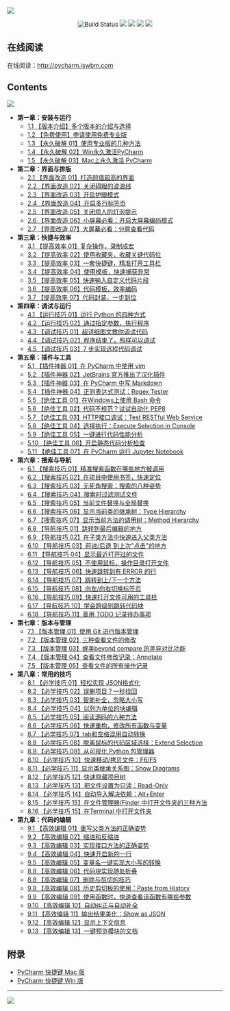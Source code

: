 ![](http://image.iswbm.com/20200814203238.png)

<p align="center">
    <img src='https://img.shields.io/badge/language-Python-blue.svg' alt="Build Status">
    <img src='https://img.shields.io/badge/framwork-Sphinx-green.svg'>
  	<a href='https://www.zhihu.com/people/wongbingming'><img src='https://img.shields.io/badge/dynamic/json?color=0084ff&logo=zhihu&label=%E7%8E%8B%E7%82%B3%E6%98%8E&query=%24.data.totalSubs&url=https%3A%2F%2Fapi.spencerwoo.com%2Fsubstats%2F%3Fsource%3Dzhihu%26queryKey%3Dwongbingming'></a>
    <a href='https://juejin.im/user/5b08d982f265da0db3502c55'><img src='https://img.shields.io/badge/掘金-2481-blue'></a>
    <a href='http://image.iswbm.com/20200607114246.png'><img src='http://img.shields.io/badge/%E5%85%AC%E4%BC%97%E5%8F%B7-30k+-brightgreen'></a>
</p>



## 在线阅读

在线阅读：http://pycharm.iswbm.com

## Contents

![](http://image.iswbm.com/20200823171824.png)

- **第一章：安装与运行**
   * [1.1 【版本介绍】多个版本的介绍与选择](http://pycharm.iswbm.com/zh/latest/c01/c01_01.html)
   * [1.2 【免费使用】申请使用免费专业版](http://pycharm.iswbm.com/zh/latest/c01/c01_02.html)
   * [1.3 【永久破解 01】使用专业版的几种方法](http://pycharm.iswbm.com/zh/latest/c01/c01_03.html)
   * [1.4 【永久破解 02】Win永久激活PyCharm](http://pycharm.iswbm.com/zh/latest/c01/c01_04.html)
   * [1.5 【永久破解 03】Mac上永久激活 PyCharm](http://pycharm.iswbm.com/zh/latest/c01/c01_05.html)
- **第二章：界面与排版**
   * [2.1 【界面改造 01】打造颜值超高的界面](http://pycharm.iswbm.com/zh/latest/c02/c02_01.html)
   * [2.2 【界面改造 02】关闭碍眼的波浪线](http://pycharm.iswbm.com/zh/latest/c02/c02_02.html)
   * [2.3 【界面改造 03】开启护眼模式](http://pycharm.iswbm.com/zh/latest/c02/c02_03.html)
   * [2.4 【界面改造 04】开启多行标签页](http://pycharm.iswbm.com/zh/latest/c02/c02_04.html)
   * [2.5 【界面改造 05】关闭烦人的灯泡提示](http://pycharm.iswbm.com/zh/latest/c02/c02_05.html)
   * [2.6 【界面改造 06】小屏幕必看：开启大屏幕编码模式](http://pycharm.iswbm.com/zh/latest/c02/c02_06.html)
   * [2.7 【界面改造 07】大屏幕必看：分屏查看代码](http://pycharm.iswbm.com/zh/latest/c02/c02_07.html)
- **第三章：快捷与效率**
   * [3.1 【提高效率 01】复杂操作，录制成宏](http://pycharm.iswbm.com/zh/latest/c03/c03_01.html)
   * [3.2 【提高效率 02】使用收藏夹，收藏关键代码位](http://pycharm.iswbm.com/zh/latest/c03/c03_02.html)
   * [3.3 【提高效率 03】一套快捷键，精准打开工具栏](http://pycharm.iswbm.com/zh/latest/c03/c03_03.html)
   * [3.4 【提高效率 04】使用模板，快速捕获异常](http://pycharm.iswbm.com/zh/latest/c03/c03_04.html)
   * [3.5 【提高效率 05】快速输入自定义代码片段](http://pycharm.iswbm.com/zh/latest/c03/c03_05.html)
   * [3.6 【提高效率 06】代码模板，效率编码](http://pycharm.iswbm.com/zh/latest/c03/c03_06.html)
   * [3.7 【提高效率 07】代码封装，一步到位](http://pycharm.iswbm.com/zh/latest/c03/c03_07.html)
- **第四章：调试与运行**
   * [4.1 【运行技巧 01】运行 Python 的四种方式](http://pycharm.iswbm.com/zh/latest/c04/c04_01.html)
   * [4.2 【运行技巧 02】通过指定参数，执行程序](http://pycharm.iswbm.com/zh/latest/c04/c04_02.html)
   * [4.3 【调试技巧 01】超详细图文教你调试代码](http://pycharm.iswbm.com/zh/latest/c04/c04_03.html)
   * [4.4 【调试技巧 02】程序结束了，照样可以调试](http://pycharm.iswbm.com/zh/latest/c04/c04_04.html)
   * [4.5 【调试技巧 03】7 步实现远程代码调试](http://pycharm.iswbm.com/zh/latest/c04/c04_05.html)
- **第五章：插件与工具**
   * [5.1 【插件神器 01】在 PyCharm 中使用 vim](http://pycharm.iswbm.com/zh/latest/c05/c05_01.html)
   * [5.2 【插件神器 02】JetBrains 官方推出了汉化插件](http://pycharm.iswbm.com/zh/latest/c05/c05_02.html)
   * [5.3 【插件神器 03】在 PyCharm 中写 Markdown](http://pycharm.iswbm.com/zh/latest/c05/c05_03.html)
   * [5.4 【插件神器 04】正则表达式测试：Regex Tester](http://pycharm.iswbm.com/zh/latest/c05/c05_04.html)
   * [5.5 【绝佳工具 01】在Windows上使用 Bash 命令](http://pycharm.iswbm.com/zh/latest/c05/c05_05.html)
   * [5.6 【绝佳工具 02】代码不规范？试试自动化 PEP8](http://pycharm.iswbm.com/zh/latest/c05/c05_06.html)
   * [5.7 【绝佳工具 03】HTTP接口调试：Test RESTful Web Service](http://pycharm.iswbm.com/zh/latest/c05/c05_07.html)
   * [5.8 【绝佳工具 04】选择执行：Execute Selection in Console](http://pycharm.iswbm.com/zh/latest/c05/c05_08.html)
   * [5.9 【绝佳工具 05】一键进行代码性能分析](http://pycharm.iswbm.com/zh/latest/c05/c05_09.html)
   * [5.10 【绝佳工具 06】开启静态代码分析检查](http://pycharm.iswbm.com/zh/latest/c05/c05_10.html)
   * [5.11 【绝佳工具 07】在 PyCharm 运行 Jupyter Notebook](http://pycharm.iswbm.com/zh/latest/c05/c05_11.html)
- **第六章：搜索与导航**
   * [6.1 【搜索技巧 01】精准搜索函数在哪些地方被调用](http://pycharm.iswbm.com/zh/latest/c06/c06_01.html)
   * [6.2 【搜索技巧 02】在项目中使用书签，快速定位](http://pycharm.iswbm.com/zh/latest/c06/c06_02.html)
   * [6.3 【搜索技巧 03】无死角搜索：搜索的八种姿势](http://pycharm.iswbm.com/zh/latest/c06/c06_03.html)
   * [6.4 【搜索技巧 04】搜索时过滤测试文件](http://pycharm.iswbm.com/zh/latest/c06/c06_04.html)
   * [6.5 【搜索技巧 05】当前文件替换与全局替换](http://pycharm.iswbm.com/zh/latest/c06/c06_05.html)
   * [6.6 【搜索技巧 06】显示当前类的继承树：Type Hierarchy](http://pycharm.iswbm.com/zh/latest/c06/c06_06.html)
   * [6.7 【搜索技巧 07】显示当前方法的调用树：Method Hierarchy](http://pycharm.iswbm.com/zh/latest/c06/c06_07.html)
   * [6.8 【导航技巧 01】跳转到最后编辑的地方](http://pycharm.iswbm.com/zh/latest/c06/c06_08.html)
   * [6.9 【导航技巧 02】在子类方法中快速进入父类方法](http://pycharm.iswbm.com/zh/latest/c06/c06_09.html)
   * [6.10 【导航技巧 03】前进/后退 到上次"点击"的地方](http://pycharm.iswbm.com/zh/latest/c06/c06_10.html)
   * [6.11 【导航技巧 04】显示最近打开过的文件](http://pycharm.iswbm.com/zh/latest/c06/c06_11.html)
   * [6.12 【导航技巧 05】不使用鼠标，操作目录打开文件](http://pycharm.iswbm.com/zh/latest/c06/c06_12.html)
   * [6.13 【导航技巧 06】快速跳转到有 ERROR 的行](http://pycharm.iswbm.com/zh/latest/c06/c06_13.html)
   * [6.14 【导航技巧 07】跳转到上/下一个方法](http://pycharm.iswbm.com/zh/latest/c06/c06_14.html)
   * [6.15 【导航技巧 08】向左/向右切换标签页](http://pycharm.iswbm.com/zh/latest/c06/c06_15.html)
   * [6.16 【导航技巧 09】快速打开文件可用的工具栏](http://pycharm.iswbm.com/zh/latest/c06/c06_16.html)
   * [6.17 【导航技巧 10】学会跨级别跳转代码块](http://pycharm.iswbm.com/zh/latest/c06/c06_17.html)
   * [6.18 【导航技巧 11】善用 TODO 记录待办事项](http://pycharm.iswbm.com/zh/latest/c06/c06_18.html)
- **第七章：版本与管理**
   * [7.1 【版本管理 01】使用 Git 进行版本管理](http://pycharm.iswbm.com/zh/latest/c07/c07_01.html)
   * [7.2 【版本管理 02】三种查看文件的修改](http://pycharm.iswbm.com/zh/latest/c07/c07_02.html)
   * [7.3 【版本管理 03】媲美beyond compare 的差异对比功能](http://pycharm.iswbm.com/zh/latest/c07/c07_03.html)
   * [7.4 【版本管理 04】查看文件修改记录：Annotate](http://pycharm.iswbm.com/zh/latest/c07/c07_04.html)
   * [7.5 【版本管理 05】查看文件的所有操作记录](http://pycharm.iswbm.com/zh/latest/c07/c07_05.html)
- **第八章：常用的技巧**
   * [8.1 【必学技巧 01】轻松实现 JSON格式化](http://pycharm.iswbm.com/zh/latest/c08/c08_01.html)
   * [8.2 【必学技巧 02】误删项目？一秒找回](http://pycharm.iswbm.com/zh/latest/c08/c08_02.html)
   * [8.3 【必学技巧 03】智能补全，忽略大小写](http://pycharm.iswbm.com/zh/latest/c08/c08_03.html)
   * [8.4 【必学技巧 04】以列为单位的块编辑](http://pycharm.iswbm.com/zh/latest/c08/c08_04.html)
   * [8.5 【必学技巧 05】阅读源码的六种方法](http://pycharm.iswbm.com/zh/latest/c08/c08_05.html)
   * [8.6 【必学技巧 06】快速重构，修改所有函数与变量](http://pycharm.iswbm.com/zh/latest/c08/c08_06.html)
   * [8.7 【必学技巧 07】tab和空格混用自动转换](http://pycharm.iswbm.com/zh/latest/c08/c08_07.html)
   * [8.8 【必学技巧 08】脱离鼠标的代码区域选择：Extend Selection](http://pycharm.iswbm.com/zh/latest/c08/c08_08.html)
   * [8.9 【必学技巧 09】从可视化 Python 包管理器](http://pycharm.iswbm.com/zh/latest/c08/c08_09.html)
   * [8.10 【必学技巧 10】快速移动/拷贝文件：F6/F5](http://pycharm.iswbm.com/zh/latest/c08/c08_10.html)
   * [8.11 【必学技巧 11】显示类继承关系图：Show Diagrams](http://pycharm.iswbm.com/zh/latest/c08/c08_11.html)
   * [8.12 【必学技巧 12】快速隐藏项目树](http://pycharm.iswbm.com/zh/latest/c08/c08_12.html)
   * [8.13 【必学技巧 13】把文件设置为只读：Read-Only](http://pycharm.iswbm.com/zh/latest/c08/c08_13.html)
   * [8.14 【必学技巧 14】自动导入解决依赖：Alt+Enter](http://pycharm.iswbm.com/zh/latest/c08/c08_14.html)
   * [8.15 【必学技巧 15】在文件管理器/Finder 中打开文件夹的三种方法](http://pycharm.iswbm.com/zh/latest/c08/c08_15.html)
   * [8.16 【必学技巧 15】在Terminal 中打开文件夹](http://pycharm.iswbm.com/zh/latest/c08/c08_16.html)
- **第九章：代码的编辑**
   * [9.1 【高效编辑 01】重写父类方法的正确姿势](http://pycharm.iswbm.com/zh/latest/c09/c09_01.html)
   * [9.2 【高效编辑 02】缩进和反缩进](http://pycharm.iswbm.com/zh/latest/c09/c09_02.html)
   * [9.3 【高效编辑 03】实现接口方法的正确姿势](http://pycharm.iswbm.com/zh/latest/c09/c09_03.html)
   * [9.4 【高效编辑 04】快速开启新的一行](http://pycharm.iswbm.com/zh/latest/c09/c09_04.html)
   * [9.5 【高效编辑 05】变量名一键实现大小写的转换](http://pycharm.iswbm.com/zh/latest/c09/c09_05.html)
   * [8.8 【高效编辑 06】代码块实现随处折叠](http://pycharm.iswbm.com/zh/latest/c09/c09_06.html)
   * [8.8 【高效编辑 07】删除与剪切的技巧](http://pycharm.iswbm.com/zh/latest/c09/c09_07.html)
   * [9.8 【高效编辑 08】历史剪切板的使用：Paste  from History](http://pycharm.iswbm.com/zh/latest/c09/c09_08.html)
   * [9.9 【高效编辑 09】使用函数时，快速查看该函数有哪些参数](http://pycharm.iswbm.com/zh/latest/c09/c09_09.html)
   * [9.10 【高效编辑 10】自动纠正与自动补全](http://pycharm.iswbm.com/zh/latest/c09/c09_10.html)
   * [9.11 【高效编辑 11】输出结果美化：Show as JSON](http://pycharm.iswbm.com/zh/latest/c09/c09_11.html)
   * [9.12 【高效编辑 12】显示上下文信息](http://pycharm.iswbm.com/zh/latest/c09/c09_12.html)
   * [9.13 【高效编辑 13】一键预览模块的文档](http://pycharm.iswbm.com/zh/latest/c09/c09_13.html)


## 附录

- [PyCharm 快捷键 Mac 版 ](https://resources.jetbrains.com/storage/products/pycharm/docs/PyCharm_ReferenceCard_mac.pdf)
- [PyCharm 快捷键 Win 版](https://resources.jetbrains.com/storage/products/pycharm/docs/PyCharm_ReferenceCard.pdf)

---

![](http://image.iswbm.com/20200607174235.png)